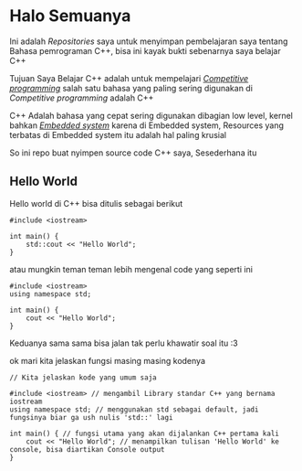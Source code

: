 # Halo Semuanya

Ini adalah *Repositories* saya untuk menyimpan pembelajaran saya tentang Bahasa pemrograman C++, bisa ini kayak bukti sebenarnya saya belajar C++

Tujuan Saya Belajar C++ adalah untuk mempelajari _[Competitive programming](https://en.wikipedia.org/wiki/Competitive_programming)_ salah satu bahasa yang paling sering digunakan di *Competitive programming* adalah C++

C++ Adalah bahasa yang cepat sering digunakan dibagian low level, kernel bahkan *[Embedded system](https://en.wikipedia.org/wiki/Embedded_system)* karena di Embedded system, Resources yang terbatas di Embedded system itu adalah hal paling krusial 

So ini repo buat nyimpen source code C++ saya, Sesederhana itu

## Hello World
Hello world di C++ bisa ditulis sebagai berikut
```
#include <iostream>

int main() {
    std::cout << "Hello World";
}
```

atau mungkin teman teman lebih mengenal code yang seperti ini
```
#include <iostream>
using namespace std;

int main() {
    cout << "Hello World";
}
```

Keduanya sama sama bisa jalan tak perlu khawatir soal itu :3

ok mari kita jelaskan fungsi masing masing kodenya

```
// Kita jelaskan kode yang umum saja

#include <iostream> // mengambil Library standar C++ yang bernama iostream
using namespace std; // menggunakan std sebagai default, jadi fungsinya biar ga ush nulis 'std::' lagi 

int main() { // fungsi utama yang akan dijalankan C++ pertama kali
    cout << "Hello World"; // menampilkan tulisan 'Hello World' ke console, bisa diartikan Console output
}
```

